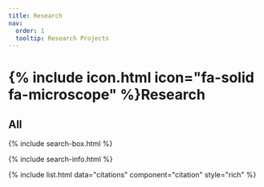 ```yaml
---
title: Research
nav:
  order: 1
  tooltip: Research Projects
---
```


# {% include icon.html icon="fa-solid fa-microscope" %}Research

## All

{% include search-box.html %}

{% include search-info.html %}

{% include list.html data="citations" component="citation" style="rich" %}
